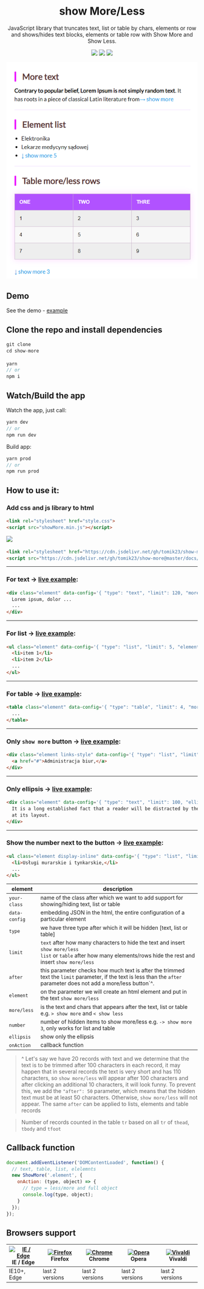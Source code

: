 <h1 align="center">
  show More/Less
</h1>

<p align="center">
  JavaScript library that truncates text, list or table by chars, elements or row and shows/hides text blocks, elements or table row with Show More and Show Less.
</p>

<p align="center">
  <img src="https://img.shields.io/github/package-json/v/tomik23/show-more">
  <img src="https://img.shields.io/github/size/tomik23/show-more/docs/showMore.min.js">
  <a href="LICENSE">
    <img src="https://img.shields.io/badge/License-MIT-green.svg">
  </a>
</p>

<p align="center">
  <img src="static/01.png">
</p>

## Demo
See the demo - [example](https://tomik23.github.io/show-more/)

## Clone the repo and install dependencies
```js
git clone
cd show-more

yarn
// or
npm i
```
## Watch/Build the app
Watch the app, just call:

```js
yarn dev
// or
npm run dev
```

Build app:

```js
yarn prod
// or
npm run prod
```

## How to use it:

### Add css and js library to html

```html
<link rel="stylesheet" href="style.css">
<script src="showMore.min.js"></script>
```
<img src="https://cdn.jsdelivr.net/www.jsdelivr.com/4a8e863f4c627929f243db3360393a7eed05238c/img/logo-horizontal.svg">

```html
<link rel="stylesheet" href="https://cdn.jsdelivr.net/gh/tomik23/show-more@master/docs/style.css">
<script src="https://cdn.jsdelivr.net/gh/tomik23/show-more@master/docs/showMore.min.js"></script>
```

---
### For text → [live example](https://tomik23.github.io/show-more#example-text):
```html
<div class="element" data-config='{ "type": "text", "limit": 120, "more": "→ show more", "less": "← less" }'>
  Lorem ipsum, dolor ...
  ...
</div>
```

---
### For list → [live example](https://tomik23.github.io/show-more#example-list):
```html
<ul class="element" data-config='{ "type": "list", "limit": 5, "element": "li", "more": "↓ show more", "less": "↑ less", "number": true }'>
  <li>item 1</li>
  <li>item 2</li>
  ...
</ul>
```
---

### For table → [live example](https://tomik23.github.io/show-more#example-table):
```html
<table class="element" data-config='{ "type": "table", "limit": 4, "more": "↓ show more", "less": "↑ less", "number": true }'>
  ...
</table>
```
---

### Only `show more` button → [live example](https://tomik23.github.io/show-more#example-onlyexpandable):
```html
<div class="element links-style" data-config='{ "type": "list", "limit": 5, "more": "→ show more" }'>
  <a href="#">Administracja biur,</a>
</div>
```
---

### Only ellipsis → [live example](https://tomik23.github.io/show-more#ellipsis):
```html
<div class="element" data-config='{ "type": "text", "limit": 100, "ellipsis": " ..." }'>
  It is a long established fact that a reader will be distracted by the readable content of a page when looking
  at its layout.
</div>
```
---

### Show the number next to the button  → [live example](https://tomik23.github.io/show-more#show-number):
```html
<ul class="element display-inline" data-config='{ "type": "list", "limit": 3, "element": "li", "more": "→ show more", "less": "← less", "number": true }'>
  <li>Usługi murarskie i tynkarskie,</li>
  ...
</ul>
```

| element | description |
|--------------- |-------------|
| `your-class` | name of the class after which we want to add support for showing/hiding text, list or table |
| `data-config` | embedding JSON in the html, the entire configuration of a particular element  |
| `type` | we have three type after which it will be hidden [text, list or table] |
| `limit` | `text` after how many characters to hide the text and insert `show more/less`<br />`list` or `table` after how many elements/rows hide the rest and insert `show more/less` |
| `after` | this parameter checks how much text is after the trimmed text the `limit` parameter, if the text is less than the `after` parameter does not add a more/less button`^. |
| `element` | on the parameter we will create an html element and put in the text `show more/less` |
| `more/less` | is the text and chars that appears after the text, list or table e.g. `> show more` and  `< show less` |
| `number` | number of hidden items to show more/less e.g. `-> show more 3`, only works for list and table |
| `ellipsis` | show only the ellipsis |
| `onAction` | callback function |


> ^ Let's say we have 20 records with text and we determine that the text is to be trimmed after 100 characters in each record, it may happen that in several records the text is very short and has 110 characters, so `show more/less` will appear after 100 characters and after clicking an additional 10 characters, it will look funny. To prevent this, we add the `"after": 50` parameter, which means that the hidden text must be at least 50 characters. Otherwise, `show more/less` will not appear. The same `after` can be applied to lists, elements and table records

> Number of records counted in the table `tr` based on all `tr` of `thead`, `tbody` and `tfoot`

## Callback function

```javascript
document.addEventListener('DOMContentLoaded', function() {
  // text, table, list, elelemnts
  new ShowMore('.element', {
    onAction: (type, object) => {
      // type = less/more and full object
      console.log(type, object);
    }
  });
});
```

## Browsers support

| [<img src="https://raw.githubusercontent.com/alrra/browser-logos/master/src/edge/edge_48x48.png" alt="IE / Edge" width="24px" height="24px" />](http://godban.github.io/browsers-support-badges/)<br/>IE / Edge | [<img src="https://raw.githubusercontent.com/alrra/browser-logos/master/src/firefox/firefox_48x48.png" alt="Firefox" width="24px" height="24px" />](http://godban.github.io/browsers-support-badges/)<br/>Firefox | [<img src="https://raw.githubusercontent.com/alrra/browser-logos/master/src/chrome/chrome_48x48.png" alt="Chrome" width="24px" height="24px" />](http://godban.github.io/browsers-support-badges/)<br/>Chrome | [<img src="https://raw.githubusercontent.com/alrra/browser-logos/master/src/opera/opera_48x48.png" alt="Opera" width="24px" height="24px" />](http://godban.github.io/browsers-support-badges/)<br/>Opera | [<img src="https://raw.githubusercontent.com/alrra/browser-logos/master/src/vivaldi/vivaldi_48x48.png" alt="Vivaldi" width="24px" height="24px" />](http://godban.github.io/browsers-support-badges/)<br/>Vivaldi |
| --------- | --------- | --------- | --------- | --------- |
| IE10+, Edge| last 2 versions| last 2 versions| last 2 versions| last 2 versions